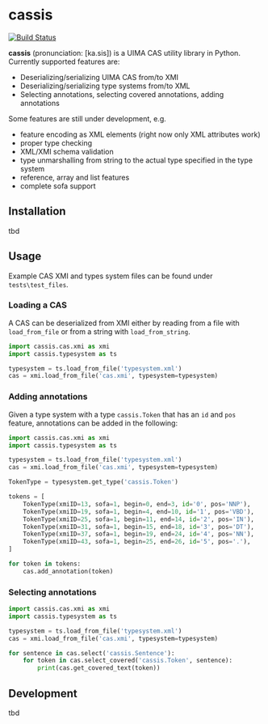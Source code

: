 # cassis

[![Build Status](https://travis-ci.org/dkpro/dkpro-cassis.svg?branch=master)](https://travis-ci.org/dkpro/dkpro-cassis)

**cassis** (pronunciation: [ka.sis]) is a UIMA CAS utility library in Python. Currently supported features are:

- Deserializing/serializing UIMA CAS from/to XMI
- Deserializing/serializing type systems from/to XML
- Selecting annotations, selecting covered annotations, adding annotations

Some features are still under development, e.g.

- feature encoding as XML elements (right now only XML attributes work)
- proper type checking
- XML/XMI schema validation
- type unmarshalling from string to the actual type specified in the type system
- reference, array and list features
- complete sofa support

## Installation

tbd

## Usage

Example CAS XMI and types system files can be found under `tests\test_files`. 

### Loading a CAS

A CAS can be deserialized from XMI either by reading from a file with `load_from_file` or from a string with `load_from_string`.

```python
import cassis.cas.xmi as xmi
import cassis.typesystem as ts

typesystem = ts.load_from_file('typesystem.xml')
cas = xmi.load_from_file('cas.xmi', typesystem=typesystem)
```
    
### Adding annotations

Given a type system with a type `cassis.Token` that has an `id` and `pos` feature, annotations can be added in the following:

```python
import cassis.cas.xmi as xmi
import cassis.typesystem as ts

typesystem = ts.load_from_file('typesystem.xml')
cas = xmi.load_from_file('cas.xmi', typesystem=typesystem)

TokenType = typesystem.get_type('cassis.Token')

tokens = [
    TokenType(xmiID=13, sofa=1, begin=0, end=3, id='0', pos='NNP'),
    TokenType(xmiID=19, sofa=1, begin=4, end=10, id='1', pos='VBD'),
    TokenType(xmiID=25, sofa=1, begin=11, end=14, id='2', pos='IN'),
    TokenType(xmiID=31, sofa=1, begin=15, end=18, id='3', pos='DT'),
    TokenType(xmiID=37, sofa=1, begin=19, end=24, id='4', pos='NN'),
    TokenType(xmiID=43, sofa=1, begin=25, end=26, id='5', pos='.'),
]

for token in tokens:
    cas.add_annotation(token)
```
        
### Selecting annotations

```python
import cassis.cas.xmi as xmi
import cassis.typesystem as ts

typesystem = ts.load_from_file('typesystem.xml')
cas = xmi.load_from_file('cas.xmi', typesystem=typesystem)

for sentence in cas.select('cassis.Sentence'):
    for token in cas.select_covered('cassis.Token', sentence):
        print(cas.get_covered_text(token))
```
        
## Development

tbd

